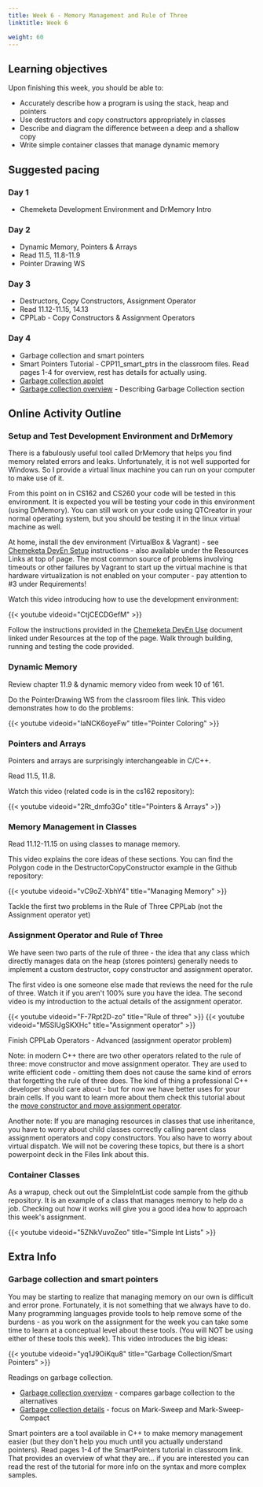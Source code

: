 ```yaml
---
title: Week 6 - Memory Management and Rule of Three
linktitle: Week 6

weight: 60
---
```


## Learning objectives

Upon finishing this week, you should be able to:

-   Accurately describe how a program is using the stack, heap and
    pointers
-   Use destructors and copy constructors appropriately in classes
-   Describe and diagram the difference between a deep and a shallow
    copy
-   Write simple container classes that manage dynamic memory


## Suggested pacing

### Day 1

-   Chemeketa Development Environment and DrMemory Intro

### Day 2

-   Dynamic Memory, Pointers & Arrays
-   Read 11.5, 11.8-11.9
-   Pointer Drawing WS

### Day 3

-   Destructors, Copy Constructors, Assignment Operator
-   Read 11.12-11.15, 14.13
-   CPPLab - Copy Constructors & Assignment Operators

### Day 4

-   Garbage collection and smart pointers
-   Smart Pointers Tutorial - CPP11\_smart\_ptrs in the classroom files. Read pages 1-4 for overview, rest has
    details for actually using.
-   [Garbage collection applet](http://web.informatik.uni-bonn.de/IV/martini/Lehre/Veranstaltungen/SS00/InformatikII/JavaSimulation/HeapOfFish.html)
-   [Garbage collection overview](http://www.oracle.com/webfolder/technetwork/tutorials/obe/java/gc01/index.html) -
    Describing Garbage Collection section

## Online Activity Outline

### Setup and Test Development Environment and DrMemory

There is a fabulously useful tool called DrMemory that helps you find
memory related errors and leaks. Unfortunately, it is not well supported
for Windows. So I provide a virtual linux machine you can run on your
computer to make use of it.

From this point on in CS162 and CS260 your code will be tested in this
environment. It is expected you will be testing your code in this
environment (using DrMemory). You can still work on your code using
QTCreator in your normal operating system, but you should be testing it
in the linux virtual machine as well.

At home, install the dev environment (VirtualBox & Vagrant) - see
[Chemeketa DevEn Setup](http://computerscience.chemeketa.edu/CSResources/Vagrant/ChemeketaCSDevEnvironment.pdf)
instructions - also available under the Resources Links at top of page.
The most common source of problems involving timeouts or other failures
by Vagrant to start up the virtual machine is that hardware virtualization
is not enabled on your computer - pay attention to #3 under Requirements!

Watch this video introducing how to use the development environment:

{{< youtube videoid="CtjCECDGefM" >}}

Follow the instructions provided in the [Chemeketa DevEn Use](http://computerscience.chemeketa.edu/CSResources/Vagrant/ChemeketaCSDevBuildRun.pdf)
document linked under Resources at the top of the page. Walk through building,
running and testing the code provided.

### Dynamic Memory

Review chapter 11.9 & dynamic memory video from week 10 of 161.

Do the PointerDrawing WS from the classroom files link. This video
demonstrates how to do the problems:

{{< youtube videoid="IaNCK6oyeFw" title="Pointer Coloring" >}}

### Pointers and Arrays

Pointers and arrays are surprisingly interchangeable in C/C++.

Read 11.5, 11.8.

Watch this video (related code is in the cs162 repository):

{{< youtube videoid="2Rt_dmfo3Go" title="Pointers & Arrays" >}}

### Memory Management in Classes

Read 11.12-11.15 on using classes to manage memory.

This video explains the core ideas of these sections. You can find
the Polygon code in the DestructorCopyConstructor example in the
Github repository:

{{< youtube videoid="vC9oZ-XbhY4" title="Managing Memory" >}}

Tackle the first two problems in the Rule of Three CPPLab (not the
Assignment operator yet)

### Assignment Operator and Rule of Three

We have seen two parts of the rule of three - the idea that any
class which directly manages data on the heap (stores pointers)
generally needs to implement a custom destructor, copy constructor
and assignment operator.

The first video is one someone else made that reviews the need for
the rule of three. Watch it if you aren't 100% sure you have the
idea. The second video is my introduction to the actual details of
the assignment operator.

{{< youtube videoid="F-7Rpt2D-zo" title="Rule of three" >}}
{{< youtube videoid="M5SlUgSKXHc" title="Assignment operator" >}}

Finish CPPLab Operators - Advanced (assignment operator problem)

Note: in modern C++ there are two other operators related to the rule
of three: move constructor and move assignment operator. They are used
to write efficient code - omitting them does not cause the same kind
of errors that forgetting the rule of three does. The kind of thing a
professional C++ developer should care about - but for now we have better
uses for your brain cells. If you want to learn more about them check
this tutorial about the [move constructor and move assignment operator].

  [move constructor and move assignment operator]: http://blog.smartbear.com/c-plus-plus/c11-tutorial-introducing-the-move-constructor-and-the-move-assignment-operator/

Another note: If you are managing resources in classes that use
inheritance, you have to worry about child classes correctly calling
parent class assignment operators and copy constructors. You also
have to worry about virtual dispatch. We will not be covering these
topics, but there is a short powerpoint deck in the Files link about
this.

### Container Classes

As a wrapup, check out out the SimpleIntList code sample from the github
repository. It is an example of a class that manages memory to help do a
job. Checking out how it works will give you a good idea how to approach
this week's assignment.

{{< youtube videoid="5ZNkVuvoZeo" title="Simple Int Lists" >}}

## Extra Info

### Garbage collection and smart pointers

You may be starting to realize that managing memory on our own is
difficult and error prone. Fortunately, it is not something that we
always have to do. Many programming languages provide tools to help
remove some of the burdens - as you work on the assignment for the
week you can take some time to learn at a conceptual level about
these tools. (You will NOT be using either of these tools this
week). This video introduces the big ideas:

{{< youtube videoid="yq1J9OiKqu8" title="Garbage Collection/Smart Pointers" >}}

Readings on garbage collection.

- [Garbage collection overview](https://plumbr.io/handbook/what-is-garbage-collection) - compares garbage collection to the alternatives
- [Garbage collection details](https://plumbr.io/handbook/garbage-collection-algorithms) - focus on Mark-Sweep and Mark-Sweep-Compact

Smart pointers are a tool available in C++ to make memory management
easier (but they don't help you much until you actually understand
pointers). Read pages 1-4 of the SmartPointers tutorial in classroom
link. That provides an overview of what they are... if you are
interested you can read the rest of the tutorial for more info on
the syntax and more complex samples.
